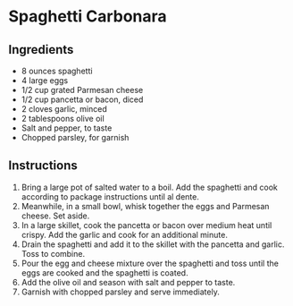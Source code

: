 # Spaghetti Carbonara

## Ingredients
* 8 ounces spaghetti
* 4 large eggs
* 1/2 cup grated Parmesan cheese
* 1/2 cup pancetta or bacon, diced
* 2 cloves garlic, minced
* 2 tablespoons olive oil
* Salt and pepper, to taste
* Chopped parsley, for garnish

## Instructions
1. Bring a large pot of salted water to a boil. Add the spaghetti and cook according to package instructions until al dente.
2. Meanwhile, in a small bowl, whisk together the eggs and Parmesan cheese. Set aside.
3. In a large skillet, cook the pancetta or bacon over medium heat until crispy. Add the garlic and cook for an additional minute.
4. Drain the spaghetti and add it to the skillet with the pancetta and garlic. Toss to combine.
5. Pour the egg and cheese mixture over the spaghetti and toss until the eggs are cooked and the spaghetti is coated.
6. Add the olive oil and season with salt and pepper to taste.
7. Garnish with chopped parsley and serve immediately.
